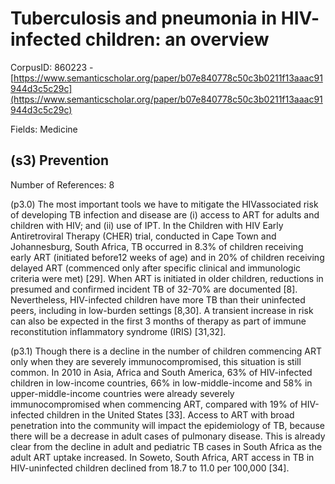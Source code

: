 # Tuberculosis and pneumonia in HIV- infected children: an overview

CorpusID: 860223 - [https://www.semanticscholar.org/paper/b07e840778c50c3b0211f13aaac91944d3c5c29c](https://www.semanticscholar.org/paper/b07e840778c50c3b0211f13aaac91944d3c5c29c)

Fields: Medicine

## (s3) Prevention
Number of References: 8

(p3.0) The most important tools we have to mitigate the HIVassociated risk of developing TB infection and disease are (i) access to ART for adults and children with HIV; and (ii) use of IPT. In the Children with HIV Early Antiretroviral Therapy (CHER) trial, conducted in Cape Town and Johannesburg, South Africa, TB occurred in 8.3% of children receiving early ART (initiated before12 weeks of age) and in 20% of children receiving delayed ART (commenced only after specific clinical and immunologic criteria were met) [29]. When ART is initiated in older children, reductions in presumed and confirmed incident TB of 32-70% are documented [8]. Nevertheless, HIV-infected children have more TB than their uninfected peers, including in low-burden settings [8,30]. A transient increase in risk can also be expected in the first 3 months of therapy as part of immune reconstitution inflammatory syndrome (IRIS) [31,32].

(p3.1) Though there is a decline in the number of children commencing ART only when they are severely immunocompromised, this situation is still common. In 2010 in Asia, Africa and South America, 63% of HIV-infected children in low-income countries, 66% in low-middle-income and 58% in upper-middle-income countries were already severely immunocompromised when commencing ART, compared with 19% of HIV-infected children in the United States [33]. Access to ART with broad penetration into the community will impact the epidemiology of TB, because there will be a decrease in adult cases of pulmonary disease. This is already clear from the decline in adult and pediatric TB cases in South Africa as the adult ART uptake increased. In Soweto, South Africa, ART access in TB in HIV-uninfected children declined from 18.7 to 11.0 per 100,000 [34].
